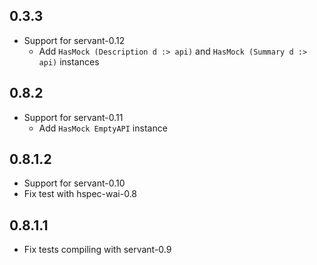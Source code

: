 0.3.3
-----

- Support for servant-0.12
   - Add `HasMock (Description d :> api)` and `HasMock (Summary d :> api)`
     instances

0.8.2
-----

- Support for servant-0.11
    - Add `HasMock EmptyAPI` instance

0.8.1.2
-------

- Support for servant-0.10
- Fix test with hspec-wai-0.8

0.8.1.1
-------

- Fix tests compiling with servant-0.9
